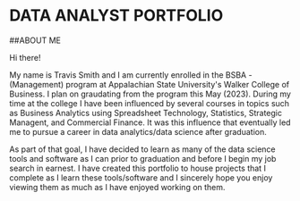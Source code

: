 # DATA ANALYST PORTFOLIO

##ABOUT ME

Hi there!

My name is Travis Smith and I am currently enrolled in the BSBA - (Management) program at Appalachian State University's Walker College of Business. I plan on graudating from the program this May (2023). During my time at the college I have been influenced by several courses in topics such as Business Analytics using Spreadsheet Technology, Statistics, Strategic Managent, and Commercial Finance. It was this influence that eventually led me to pursue a career in data analytics/data science after graduation. 

As part of that goal, I have decided to learn as many of the data science tools and software as I can prior to graduation and before I begin my job search in earnest. I have created this portfolio to house projects that I complete as I learn these tools/software and I sincerely hope you enjoy viewing them as much as I have enjoyed working on them. 
